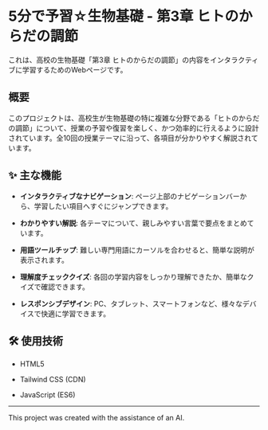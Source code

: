 # 5分で予習☆生物基礎 - 第3章 ヒトのからだの調節

これは、高校の生物基礎「第3章 ヒトのからだの調節」の内容をインタラクティブに学習するためのWebページです。

## 概要

このプロジェクトは、高校生が生物基礎の特に複雑な分野である「ヒトのからだの調節」について、授業の予習や復習を楽しく、かつ効率的に行えるように設計されています。全10回の授業テーマに沿って、各項目が分かりやすく解説されています。

## ✨ 主な機能

* **インタラクティブなナビゲーション**: ページ上部のナビゲーションバーから、学習したい項目へすぐにジャンプできます。

* **わかりやすい解説**: 各テーマについて、親しみやすい言葉で要点をまとめています。

* **用語ツールチップ**: 難しい専門用語にカーソルを合わせると、簡単な説明が表示されます。

* **理解度チェッククイズ**: 各回の学習内容をしっかり理解できたか、簡単なクイズで確認できます。

* **レスポンシブデザイン**: PC、タブレット、スマートフォンなど、様々なデバイスで快適に学習できます。

## 🛠️ 使用技術

* HTML5

* Tailwind CSS (CDN)

* JavaScript (ES6)

---
This project was created with the assistance of an AI.
